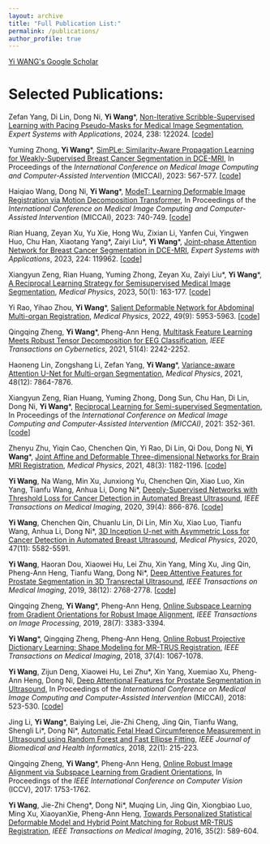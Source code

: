 ```yaml
---
layout: archive
title: "Full Publication List:"
permalink: /publications/
author_profile: true
---
```


[Yi WANG's Google Scholar](https://scholar.google.com.hk/citations?user=k2-vv-MAAAAJ&hl=zh-CN&oi=ao)


Selected Publications:
======
Zefan Yang, Di Lin, Dong Ni, **Yi Wang**\*, [Non-Iterative Scribble-Supervised Learning with Pacing Pseudo-Masks for Medical Image Segmentation](https://www.sciencedirect.com/science/article/pii/S0957417423025265), _Expert Systems with Applications_, 2024, 238: 122024. [[code](https://github.com/zefanyang/pacingpseudo)]

Yuming Zhong, **Yi Wang**\*, [SimPLe: Similarity-Aware Propagation Learning for Weakly-Supervised Breast Cancer Segmentation in DCE-MRI](https://link.springer.com/chapter/10.1007/978-3-031-43901-8_54), In Proceedings of the _International Conference on Medical Image Computing and Computer-Assisted Intervention_ (MICCAI), 2023: 567-577. [[code](https://github.com/Abner228/SmileCode)]

Haiqiao Wang, Dong Ni, **Yi Wang**\*, [ModeT: Learning Deformable Image Registration via Motion Decomposition Transformer](https://link.springer.com/chapter/10.1007/978-3-031-43999-5_70), In Proceedings of the _International Conference on Medical Image Computing and Computer-Assisted Intervention_ (MICCAI), 2023: 740-749. [[code](https://github.com/ZAX130/SmileCode)]

Rian Huang, Zeyan Xu, Yu Xie, Hong Wu, Zixian Li, Yanfen Cui, Yingwen Huo, Chu Han, Xiaotang Yang\*, Zaiyi Liu\*, **Yi Wang**\*, [Joint-phase Attention Network for Breast Cancer Segmentation in DCE-MRI](https://www.sciencedirect.com/science/article/pii/S0957417423004645), _Expert Systems with Applications_, 2023, 224: 119962. [[code](https://github.com/ryandok/JPA)]

Xiangyun Zeng, Rian Huang, Yuming Zhong, Zeyan Xu, Zaiyi Liu\*, **Yi Wang**\*, [A Reciprocal Learning Strategy for Semisupervised Medical Image Segmentation](https://aapm.onlinelibrary.wiley.com/doi/full/10.1002/mp.15923), _Medical Physics_, 2023, 50(1): 163-177. [[code](https://github.com/XYZach/RLSSS)]

Yi Rao, Yihao Zhou, **Yi Wang**\*, [Salient Deformable Network for Abdominal Multi-organ Registration](https://aapm.onlinelibrary.wiley.com/doi/full/10.1002/mp.15791), _Medical Physics_, 2022, 49(9): 5953-5963. [[code](https://github.com/Rrrfrr/Salient-Deformable-Network)]

Qingqing Zheng, **Yi Wang**\*, Pheng-Ann Heng, [Multitask Feature Learning Meets Robust Tensor Decomposition for EEG Classification](https://ieeexplore.ieee.org/abstract/document/8889476), _IEEE Transactions on Cybernetics_, 2021, 51(4): 2242-2252.

Haoneng Lin, Zongshang Li, Zefan Yang, **Yi Wang**\*, [Variance-aware Attention U-Net for Multi-organ Segmentation](https://aapm.onlinelibrary.wiley.com/doi/full/10.1002/mp.15322), _Medical Physics_, 2021, 48(12): 7864-7876.

Xiangyun Zeng, Rian Huang, Yuming Zhong, Dong Sun, Chu Han, Di Lin, Dong Ni, **Yi Wang**\*, [Reciprocal Learning for Semi-supervised Segmentation](https://link.springer.com/chapter/10.1007/978-3-030-87196-3_33), In Proceedings of the _International Conference on Medical Image Computing and Computer-Assisted Intervention (MICCAI)_, 2021: 352-361. [[code](https://github.com/XYZach/RLSSS)]

Zhenyu Zhu, Yiqin Cao, Chenchen Qin, Yi Rao, Di Lin, Qi Dou, Dong Ni, **Yi Wang**\*, [Joint Affine and Deformable Three-dimensional Networks for Brain MRI Registration](https://aapm.onlinelibrary.wiley.com/doi/full/10.1002/mp.14674), _Medical Physics_, 2021, 48(3): 1182-1196. [[code](https://github.com/zzy245328021/registration)]

**Yi Wang**, Na Wang, Min Xu, Junxiong Yu, Chenchen Qin, Xiao Luo, Xin Yang, Tianfu Wang, Anhua Li, Dong Ni\*, [Deeply-Supervised Networks with Threshold Loss for Cancer Detection in Automated Breast Ultrasound](https://ieeexplore.ieee.org/abstract/document/8807268), _IEEE Transactions on Medical Imaging_, 2020, 39(4): 866-876. [[code](https://github.com/nawang0226/abus_code)]

**Yi Wang**, Chenchen Qin, Chuanlu Lin, Di Lin, Min Xu, Xiao Luo, Tianfu Wang, Anhua Li, Dong Ni\*, [3D Inception U-net with Asymmetric Loss for Cancer Detection in Automated Breast Ultrasound](https://aapm.onlinelibrary.wiley.com/doi/full/10.1002/mp.14389), _Medical Physics_, 2020, 47(11): 5582-5591.

**Yi Wang**, Haoran Dou, Xiaowei Hu, Lei Zhu, Xin Yang, Ming Xu, Jing Qin, Pheng-Ann Heng, Tianfu Wang, Dong Ni\*, [Deep Attentive Features for Prostate Segmentation in 3D Transrectal Ultrasound](https://ieeexplore.ieee.org/abstract/document/8698868), _IEEE Transactions on Medical Imaging_, 2019, 38(12): 2768-2778. [[code](https://github.com/wulalago/DAF3D)]

Qingqing Zheng, **Yi Wang**\*, Pheng-Ann Heng, [Online Subspace Learning from Gradient Orientations for Robust Image Alignment](https://ieeexplore.ieee.org/abstract/document/8630746), _IEEE Transactions on Image Processing_, 2019, 28(7): 3383-3394.

**Yi Wang**\*, Qingqing Zheng, Pheng-Ann Heng, [Online Robust Projective Dictionary Learning: Shape Modeling for MR-TRUS Registration](https://ieeexplore.ieee.org/abstract/document/8119989), _IEEE Transactions on Medical Imaging_, 2018, 37(4): 1067-1078.

**Yi Wang**, Zijun Deng, Xiaowei Hu, Lei Zhu\*, Xin Yang, Xuemiao Xu, Pheng-Ann Heng, Dong Ni, [Deep Attentional Features for Prostate Segmentation in Ultrasound](https://link.springer.com/chapter/10.1007/978-3-030-00937-3_60), In Proceedings of the _International Conference on Medical Image Computing and Computer-Assisted Intervention_ (MICCAI), 2018: 523-530. [[code](https://github.com/zijundeng/DAF)]

Jing Li, **Yi Wang**\*, Baiying Lei, Jie-Zhi Cheng, Jing Qin, Tianfu Wang, Shengli Li\*, Dong Ni\*, [Automatic Fetal Head Circumference Measurement in Ultrasound using Random Forest and Fast Ellipse Fitting](https://ieeexplore.ieee.org/abstract/document/7927411), _IEEE Journal of Biomedical and Health Informatics_, 2018, 22(1): 215-223.

Qingqing Zheng, **Yi Wang**\*, Pheng-Ann Heng, [Online Robust Image Alignment via Subspace Learning from Gradient Orientations](https://openaccess.thecvf.com/content_iccv_2017/html/Zheng_Online_Robust_Image_ICCV_2017_paper.html), In Proceedings of the _IEEE International Conference on Computer Vision_ (ICCV), 2017: 1753-1762.

**Yi Wang**, Jie-Zhi Cheng\*, Dong Ni\*, Muqing Lin, Jing Qin, Xiongbiao Luo, Ming Xu, XiaoyanXie, Pheng-Ann Heng, [Towards Personalized Statistical Deformable Model and Hybrid Point Matching for Robust MR-TRUS Registration](https://ieeexplore.ieee.org/abstract/document/7286819), _IEEE Transactions on Medical Imaging_, 2016, 35(2): 589-604.

